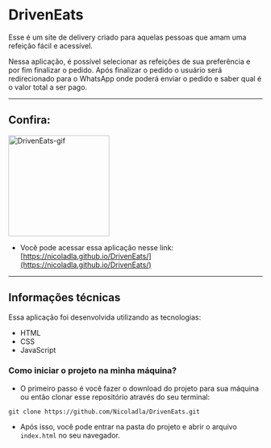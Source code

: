 # DrivenEats

Esse é um site de delivery criado para aquelas pessoas que amam uma refeição fácil e acessível.

Nessa aplicação, é possível selecionar as refeições de sua preferência e por fim finalizar o pedido. Após finalizar o pedido o usuário será redirecionado para o WhatsApp onde poderá enviar o pedido e saber qual é o valor total a ser pago.

---

## Confira:

<p align="start">
  <img width="200" src="imagens/DrivenEats-Animação.gif" alt="DrivenEats-gif">
</p>

* Você pode acessar essa aplicação nesse link:
[https://nicoladla.github.io/DrivenEats/](https://nicoladla.github.io/DrivenEats/)

---

## Informações técnicas

Essa aplicação foi desenvolvida utilizando as tecnologias: 
* HTML
* CSS
* JavaScript

### Como iniciar o projeto na minha máquina?

* O primeiro passo é você fazer o download do projeto para sua máquina ou então clonar esse repositório através do seu terminal:

```
git clone https://github.com/Nicoladla/DrivenEats.git
```

* Após isso, você pode entrar na pasta do projeto e abrir o arquivo ``index.html`` no seu navegador.

